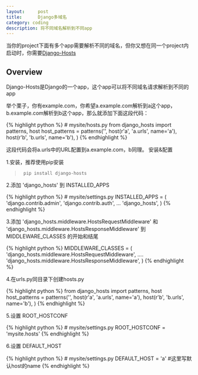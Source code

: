 ```yaml
---
layout:     post
title:      Django多域名
category: coding
description: 将不同域名解析到不同app
---
```

当你的project下面有多个app需要解析不同的域名，但你又想在同一个project内启动时，你需要[Django-Hosts]

##  Overview

Django-Hosts是Django的一个app，这个app可以将不同域名请求解析到不同的app

举个栗子，你有example.com，你希望a.example.com解析到a这个app，b.example.com解析到b这个app，那么就添加下面这段代码：

{% highlight python %}
    # mysite/hosts.py
    from django_hosts import patterns, host
    host_patterns = patterns('',
        host(r'a', 'a.urls', name='a'),
        host(r'b', 'b.urls', name='b'),
    )
{% endhighlight %}

这段代码会将a.urls中的URL配置到a.example.com，b同理。
安装&配置

1.安装，推荐使用pip安装

>      pip install django-hosts

2.添加 'django_hosts' 到 INSTALLED_APPS

{% highlight python %}
    # mysite/settings.py
    INSTALLED_APPS = (
        'django.contrib.admin',
        'django.contrib.auth',
        ...
        'django_hosts',
    )
{% endhighlight %}

3.添加 'django_hosts.middleware.HostsRequestMiddleware' 和 'django_hosts.middleware.HostsResponseMiddleware' 到 MIDDLEWARE_CLASSES 的开始和结尾

{% highlight python %}
    MIDDLEWARE_CLASSES = (
        'django_hosts.middleware.HostsRequestMiddleware',
        ....
        'django_hosts.middleware.HostsResponseMiddleware',
    )
{% endhighlight %}

4.在urls.py同目录下创建hosts.py

{% highlight python %}
    from django_hosts import patterns, host
    host_patterns = patterns('',
        host(r'a', 'a.urls', name='a'),
        host(r'b', 'b.urls', name='b'),
    )
{% endhighlight %}

5.设置 ROOT_HOSTCONF

{% highlight python %}
    # mysite/settings.py
    ROOT_HOSTCONF = 'mysite.hosts'
{% endhighlight %}

6.设置 DEFAULT_HOST

{% highlight python %}
    # mysite/settings.py
    DEFAULT_HOST = 'a'  #这里写默认host的name
{% endhighlight %}


[Django-hosts]: https://pypi.python.org/pypi/django-hosts